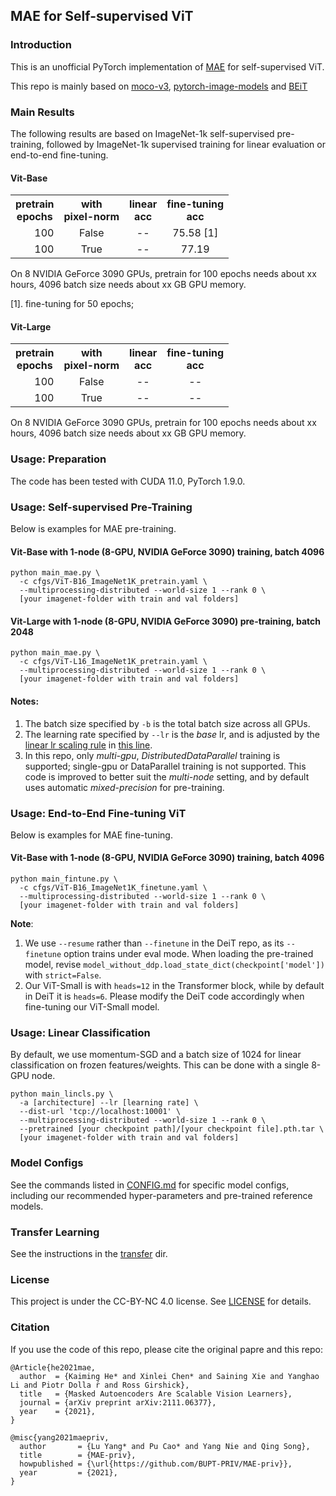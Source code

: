 ## MAE for Self-supervised ViT

### Introduction
This is an unofficial PyTorch implementation of [MAE](https://arxiv.org/abs/2111.06377) for self-supervised ViT.

This repo is mainly based on [moco-v3](https://github.com/facebookresearch/moco-v3), [pytorch-image-models](https://github.com/rwightman/pytorch-image-models) and [BEiT](https://github.com/microsoft/unilm/tree/master/beit)

### Main Results

The following results are based on ImageNet-1k self-supervised pre-training, followed by ImageNet-1k supervised training for linear evaluation or end-to-end fine-tuning. 

#### Vit-Base
<table><tbody>
<!-- START TABLE -->
<!-- TABLE HEADER -->
<th valign="center">pretrain<br/>epochs</th>
<th valign="center">with<br/>pixel-norm</th>
<th valign="center">linear<br/>acc</th>
<th valign="center">fine-tuning<br/>acc</th>
<!-- TABLE BODY -->
<tr>
<td align="right">100</td>
<td align="center">False</td>
<td align="center">--</td>
<td align="center">75.58 [1]</td>
</tr>
<tr>
<td align="right">100</td>
<td align="center">True</td>
<td align="center">--</td>
<td align="center">77.19</td>
</tr>
</tbody></table>

On 8 NVIDIA GeForce 3090 GPUs, pretrain for 100 epochs needs about xx hours, 4096 batch size needs about xx GB GPU memory.

[1]. fine-tuning for 50 epochs;


#### Vit-Large
<table><tbody>
<!-- START TABLE -->
<!-- TABLE HEADER -->
<th valign="center">pretrain<br/>epochs</th>
<th valign="center">with<br/>pixel-norm</th>
<th valign="center">linear<br/>acc</th>
<th valign="center">fine-tuning<br/>acc</th>
<!-- TABLE BODY -->
<tr>
<td align="right">100</td>
<td align="center">False</td>
<td align="center">--</td>
<td align="center">--</td>
</tr>
<tr>
<td align="right">100</td>
<td align="center">True</td>
<td align="center">--</td>
<td align="center">--</td>
</tr>
</tbody></table>

On 8 NVIDIA GeForce 3090 GPUs, pretrain for 100 epochs needs about xx hours, 4096 batch size needs about xx GB GPU memory.


### Usage: Preparation

The code has been tested with CUDA 11.0, PyTorch 1.9.0.

### Usage: Self-supervised Pre-Training

Below is examples for MAE pre-training. 

#### Vit-Base with 1-node (8-GPU, NVIDIA GeForce 3090) training, batch 4096

```
python main_mae.py \
  -c cfgs/ViT-B16_ImageNet1K_pretrain.yaml \
  --multiprocessing-distributed --world-size 1 --rank 0 \
  [your imagenet-folder with train and val folders]
```

#### Vit-Large with 1-node (8-GPU, NVIDIA GeForce 3090) pre-training, batch 2048

```
python main_mae.py \
  -c cfgs/ViT-L16_ImageNet1K_pretrain.yaml \
  --multiprocessing-distributed --world-size 1 --rank 0 \
  [your imagenet-folder with train and val folders]
```

#### Notes:
1. The batch size specified by `-b` is the total batch size across all GPUs.
1. The learning rate specified by `--lr` is the *base* lr, and is adjusted by the [linear lr scaling rule](https://arxiv.org/abs/1706.02677) in [this line](https://github.com/facebookresearch/moco-v3/blob/main/main_moco.py#L213).
1. In this repo, only *multi-gpu*, *DistributedDataParallel* training is supported; single-gpu or DataParallel training is not supported. This code is improved to better suit the *multi-node* setting, and by default uses automatic *mixed-precision* for pre-training.


### Usage: End-to-End Fine-tuning ViT


Below is examples for MAE fine-tuning.

#### Vit-Base with 1-node (8-GPU, NVIDIA GeForce 3090) training, batch 4096

```
python main_fintune.py \
  -c cfgs/ViT-B16_ImageNet1K_finetune.yaml \
  --multiprocessing-distributed --world-size 1 --rank 0 \
  [your imagenet-folder with train and val folders]
```

**Note**:
1. We use `--resume` rather than `--finetune` in the DeiT repo, as its `--finetune` option trains under eval mode. When loading the pre-trained model, revise `model_without_ddp.load_state_dict(checkpoint['model'])` with `strict=False`.
1. Our ViT-Small is with `heads=12` in the Transformer block, while by default in DeiT it is `heads=6`. Please modify the DeiT code accordingly when fine-tuning our ViT-Small model. 


### Usage: Linear Classification

By default, we use momentum-SGD and a batch size of 1024 for linear classification on frozen features/weights. This can be done with a single 8-GPU node.

```
python main_lincls.py \
  -a [architecture] --lr [learning rate] \
  --dist-url 'tcp://localhost:10001' \
  --multiprocessing-distributed --world-size 1 --rank 0 \
  --pretrained [your checkpoint path]/[your checkpoint file].pth.tar \
  [your imagenet-folder with train and val folders]
```


### Model Configs

See the commands listed in [CONFIG.md](https://github.com/facebookresearch/moco-v3/blob/main/CONFIG.md) for specific model configs, including our recommended hyper-parameters and pre-trained reference models.

### Transfer Learning

See the instructions in the [transfer](https://github.com/facebookresearch/moco-v3/tree/main/transfer) dir.

### License

This project is under the CC-BY-NC 4.0 license. See [LICENSE](LICENSE) for details.

### Citation

If you use the code of this repo, please cite the original papre and this repo:

```
@Article{he2021mae,
  author  = {Kaiming He* and Xinlei Chen* and Saining Xie and Yanghao Li and Piotr Dolla ́r and Ross Girshick},
  title   = {Masked Autoencoders Are Scalable Vision Learners},
  journal = {arXiv preprint arXiv:2111.06377},
  year    = {2021},
}
```

```
@misc{yang2021maepriv,
  author       = {Lu Yang* and Pu Cao* and Yang Nie and Qing Song},
  title        = {MAE-priv},
  howpublished = {\url{https://github.com/BUPT-PRIV/MAE-priv}},
  year         = {2021},
}
```
